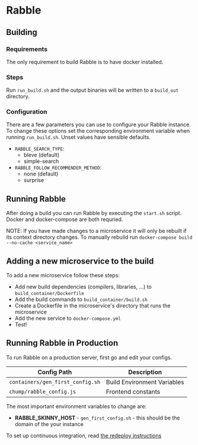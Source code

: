 # Rabble

## Building

### Requirements

The only requirement to build Rabble is to have docker installed.

### Steps

Run `run_build.sh` and the output binaries will be written to a `build_out`
directory.

### Configuration

There are a few parameters you can use to configure your Rabble instance.
To change these options set the corresponding environment variable when running
`run_build.sh`. Unset values have sensible defaults.

 - `RABBLE_SEARCH_TYPE`:
   - bleve (default)
   - simple-search
 - `RABBLE_FOLLOW_RECOMMENDER_METHOD`:
   - none (default)
   - surprise

## Running Rabble

After doing a build you can run Rabble by executing the `start.sh` script.
Docker and docker-compose are both requried.

NOTE: If you have made changes to a microservice it will only be rebuilt if its
context directory changes. To manually rebuild run
`docker-compose build --no-cache <service_name>`

## Adding a new microservice to the build

To add a new microservice follow these steps:
 - Add new build dependencies (compilers, libraries, ...) to `build_container/Dockerfile`
 - Add the build commands to `build_container/build.sh`
 - Create a Dockerfile in the microservice's directory that runs the microservice
 - Add the new service to `docker-compose.yml`
 - Test!

## Running Rabble in Production

To run Rabble on a production server, first go and edit your configs.

| Config Path                     | Description                 |
| ------------------------------- | --------------------------- |
| `containers/gen_first_config.sh`| Build Environment Variables |
| `chump/rabble_config.js`        | Frontend constants          |

The most important environment variables to change are:
- **RABBLE_SKINNY_HOST** - `gen_first_config.sh` - this should be the domain of the your instance

To set up continuous integration, read 
[the redeploy instructions](https://github.com/CPSSD/rabble/blob/master/script/redeploy/README.md)

